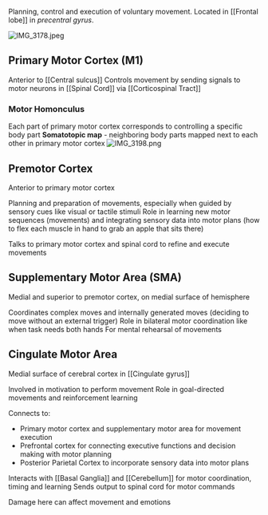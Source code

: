 Planning, control and execution of voluntary movement.
Located in \[\[Frontal lobe]] in *precentral gyrus*.

![IMG\_3178.jpeg](img_3178.jpeg)

## Primary Motor Cortex (M1)

Anterior to \[\[Central sulcus]]
Controls movement by sending signals to motor neurons in \[\[Spinal Cord]] via \[\[Corticospinal Tract]]

### Motor Homonculus

Each part of primary motor cortex corresponds to controlling a specific body part
**Somatotopic map** - neighboring body parts mapped next to each other in primary motor cortex
![IMG\_3198.png](img_3198.png)

## Premotor Cortex

Anterior to primary motor cortex

Planning and preparation of movements, especially when guided by sensory cues like visual or tactile stimuli
Role in learning new motor sequences (movements) and integrating sensory data into motor plans (how to flex each muscle in hand to grab an apple that sits there)

Talks to primary motor cortex and spinal cord to refine and execute movements

## Supplementary Motor Area (SMA)

Medial and superior to premotor cortex, on medial surface of hemisphere

Coordinates complex moves and internally generated moves (deciding to move without an external trigger)
Role in bilateral motor coordination like when task needs both hands
For mental rehearsal of movements

## Cingulate Motor Area

Medial surface of cerebral cortex in \[\[Cingulate gyrus]]

Involved in motivation to perform movement
Role in goal-directed movements and reinforcement learning

Connects to:

* Primary motor cortex and supplementary motor area for movement execution
* Prefrontal cortex for connecting executive functions and decision making with motor planning
* Posterior Parietal Cortex to incorporate sensory data into motor plans

Interacts with \[\[Basal Ganglia]] and \[\[Cerebellum]] for motor coordination, timing and learning
Sends output to spinal cord for motor commands

Damage here can affect movement and emotions
